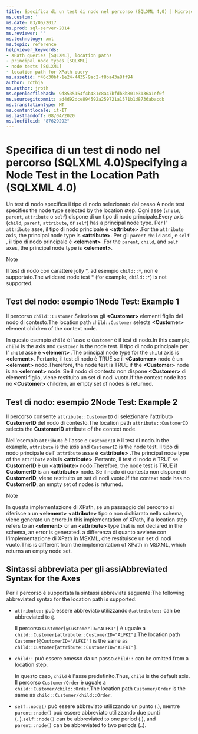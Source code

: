 ```yaml
---
title: Specifica di un test di nodo nel percorso (SQLXML 4,0) | Microsoft Docs
ms.custom: ''
ms.date: 03/06/2017
ms.prod: sql-server-2014
ms.reviewer: ''
ms.technology: xml
ms.topic: reference
helpviewer_keywords:
- XPath queries [SQLXML], location paths
- principal node types [SQLXML]
- node tests [SQLXML]
- location path for XPath query
ms.assetid: f46c30bf-1e24-4435-9ac2-f8ba43a8ff94
author: rothja
ms.author: jroth
ms.openlocfilehash: 9d8535154f4b481c8a47bfdb8b801e3136a1ef0f
ms.sourcegitcommit: ad4d92dce894592a259721a1571b1d8736abacdb
ms.translationtype: MT
ms.contentlocale: it-IT
ms.lasthandoff: 08/04/2020
ms.locfileid: "87629292"
---
```

# <a name="specifying-a-node-test-in-the-location-path-sqlxml-40"></a><span data-ttu-id="10291-102">Specifica di un test di nodo nel percorso (SQLXML 4.0)</span><span class="sxs-lookup"><span data-stu-id="10291-102">Specifying a Node Test in the Location Path (SQLXML 4.0)</span></span>
  <span data-ttu-id="10291-103">Un test di nodo specifica il tipo di nodo selezionato dal passo.</span><span class="sxs-lookup"><span data-stu-id="10291-103">A node test specifies the node type selected by the location step.</span></span> <span data-ttu-id="10291-104">Ogni asse (`child`, `parent`, `attribute` o `self`) dispone di un tipo di nodo principale.</span><span class="sxs-lookup"><span data-stu-id="10291-104">Every axis (`child`, `parent`, `attribute`, or `self`) has a principal node type.</span></span> <span data-ttu-id="10291-105">Per l' `attribute` asse, il tipo di nodo principale è **\<attribute>** .</span><span class="sxs-lookup"><span data-stu-id="10291-105">For the `attribute` axis, the principal node type is **\<attribute>**.</span></span> <span data-ttu-id="10291-106">Per gli `parent` `child` assi, e `self` , il tipo di nodo principale è **\<element>** .</span><span class="sxs-lookup"><span data-stu-id="10291-106">For the `parent`, `child`, and `self` axes, the principal node type is **\<element>**.</span></span>  
  
> [!NOTE]  
>  <span data-ttu-id="10291-107">Il test di nodo con carattere jolly \*, ad esempio `child::*`, non è supportato.</span><span class="sxs-lookup"><span data-stu-id="10291-107">The wildcard node test \* (for example, `child::*`) is not supported.</span></span>  
  
## <a name="node-test-example-1"></a><span data-ttu-id="10291-108">Test del nodo: esempio 1</span><span class="sxs-lookup"><span data-stu-id="10291-108">Node Test: Example 1</span></span>  
 <span data-ttu-id="10291-109">Il percorso `child::Customer` Seleziona gli **\<Customer>** elementi figlio del nodo di contesto.</span><span class="sxs-lookup"><span data-stu-id="10291-109">The location path `child::Customer` selects **\<Customer>** element children of the context node.</span></span>  
  
 <span data-ttu-id="10291-110">In questo esempio `child` è l'asse e `Customer` è il test di nodo.</span><span class="sxs-lookup"><span data-stu-id="10291-110">In this example, `child` is the axis and `Customer` is the node test.</span></span> <span data-ttu-id="10291-111">Il tipo di nodo principale per l' `child` asse è **\<element>** .</span><span class="sxs-lookup"><span data-stu-id="10291-111">The principal node type for the `child` axis is **\<element>**.</span></span> <span data-ttu-id="10291-112">Pertanto, il test di nodo è TRUE se il **\<Customer>** nodo è un **\<element>** nodo.</span><span class="sxs-lookup"><span data-stu-id="10291-112">Therefore, the node test is TRUE if the **\<Customer>** node is an **\<element>** node.</span></span> <span data-ttu-id="10291-113">Se il nodo di contesto non dispone **\<Customer>** di elementi figlio, viene restituito un set di nodi vuoto.</span><span class="sxs-lookup"><span data-stu-id="10291-113">If the context node has no **\<Customer>** children, an empty set of nodes is returned.</span></span>  
  
## <a name="node-test-example-2"></a><span data-ttu-id="10291-114">Test di nodo: esempio 2</span><span class="sxs-lookup"><span data-stu-id="10291-114">Node Test: Example 2</span></span>  
 <span data-ttu-id="10291-115">Il percorso consente `attribute::CustomerID` di selezionare l'attributo **CustomerID** del nodo di contesto.</span><span class="sxs-lookup"><span data-stu-id="10291-115">The location path `attribute::CustomerID` selects the **CustomerID** attribute of the context node.</span></span>  
  
 <span data-ttu-id="10291-116">Nell'esempio `attribute` è l'asse e `CustomerID` è il test di nodo.</span><span class="sxs-lookup"><span data-stu-id="10291-116">In the example, `attribute` is the axis and `CustomerID` is the node test.</span></span> <span data-ttu-id="10291-117">Il tipo di nodo principale dell' `attribute` asse è **\<attribute>** .</span><span class="sxs-lookup"><span data-stu-id="10291-117">The principal node type of the `attribute` axis is **\<attribute>**.</span></span> <span data-ttu-id="10291-118">Pertanto, il test di nodo è TRUE se **CustomerID** è un **\<attribute>** nodo.</span><span class="sxs-lookup"><span data-stu-id="10291-118">Therefore, the node test is TRUE if **CustomerID** is an **\<attribute>** node.</span></span> <span data-ttu-id="10291-119">Se il nodo di contesto non dispone di **CustomerID**, viene restituito un set di nodi vuoto.</span><span class="sxs-lookup"><span data-stu-id="10291-119">If the context node has no **CustomerID**, an empty set of nodes is returned.</span></span>  
  
> [!NOTE]  
>  <span data-ttu-id="10291-120">In questa implementazione di XPath, se un passaggio del percorso si riferisce a un **\<element>** **\<attribute>** tipo o non dichiarato nello schema, viene generato un errore.</span><span class="sxs-lookup"><span data-stu-id="10291-120">In this implementation of XPath, if a location step refers to an **\<element>** or an **\<attribute>** type that is not declared in the schema, an error is generated.</span></span> <span data-ttu-id="10291-121">a differenza di quanto avviene con l'implementazione di XPath in MSXML, che restituisce un set di nodi vuoto.</span><span class="sxs-lookup"><span data-stu-id="10291-121">This is different from the implementation of XPath in MSXML, which returns an empty node set.</span></span>  
  
## <a name="abbreviated-syntax-for-the-axes"></a><span data-ttu-id="10291-122">Sintassi abbreviata per gli assi</span><span class="sxs-lookup"><span data-stu-id="10291-122">Abbreviated Syntax for the Axes</span></span>  
 <span data-ttu-id="10291-123">Per il percorso è supportata la sintassi abbreviata seguente:</span><span class="sxs-lookup"><span data-stu-id="10291-123">The following abbreviated syntax for the location path is supported:</span></span>  
  
-   <span data-ttu-id="10291-124">`attribute::` può essere abbreviato utilizzando `@`.</span><span class="sxs-lookup"><span data-stu-id="10291-124">`attribute::` can be abbreviated to `@`.</span></span>  
  
     <span data-ttu-id="10291-125">Il percorso `Customer[@CustomerID="ALFKI"]` è uguale a `child::Customer[attribute::CustomerID="ALFKI"]`.</span><span class="sxs-lookup"><span data-stu-id="10291-125">The location path `Customer[@CustomerID="ALFKI"]` is the same as `child::Customer[attribute::CustomerID="ALFKI"]`.</span></span>  
  
-   <span data-ttu-id="10291-126">`child::` può essere omesso da un passo.</span><span class="sxs-lookup"><span data-stu-id="10291-126">`child::` can be omitted from a location step.</span></span>  
  
     <span data-ttu-id="10291-127">In questo caso, `child` è l'asse predefinito.</span><span class="sxs-lookup"><span data-stu-id="10291-127">Thus, `child` is the default axis.</span></span> <span data-ttu-id="10291-128">Il percorso `Customer/Order` è uguale a `child::Customer/child::Order`.</span><span class="sxs-lookup"><span data-stu-id="10291-128">The location path `Customer/Order` is the same as `child::Customer/child::Order`.</span></span>  
  
-   <span data-ttu-id="10291-129">`self::node()` può essere abbreviato utilizzando un punto (.), mentre `parent::node()` può essere abbreviato utilizzando due punti (..).</span><span class="sxs-lookup"><span data-stu-id="10291-129">`self::node()` can be abbreviated to one period (.), and `parent::node()` can be abbreviated to two periods (..).</span></span>  
  
  
